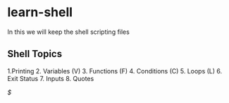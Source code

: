 # learn-shell

In this we will keep the shell scripting files

Shell Topics
----
1.Printing
2. Variables (V)
3. Functions (F)
4. Conditions (C)
5. Loops (L)
6. Exit Status
7. Inputs
8. Quotes

*$*